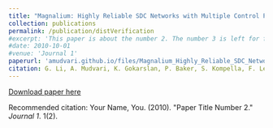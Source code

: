 ```yaml
---
title: "Magnalium: Highly Reliable SDC Networks with Multiple Control Plane Composition"
collection: publications
permalink: /publication/distVerification
#excerpt: 'This paper is about the number 2. The number 3 is left for future work.'
#date: 2010-10-01
#venue: 'Journal 1'
paperurl: 'amudvari.github.io/files/Magnalium_Highly_Reliable_SDC_Networks_with_Multiple_Control_Plane_Composition.pdf'
citation: G. Li, A. Mudvari, K. Gokarslan, P. Baker, S. Kompella, F. Le, Kelvin M. Marcus, J Tucker, Y. R. Yang, P Yu, " Magnalium: Highly Reliable SDC Networks with Multiple Control Plane Composition," IEEE International Conference on Smart Computing (SMARTCOMP), Washington, DC, USA, 2019
---
```



[Download paper here](amudvari.github.io/files//Magnalium_Highly_Reliable_SDC_Networks_with_Multiple_Control_Plane_Composition.pdf)

Recommended citation: Your Name, You. (2010). "Paper Title Number 2." <i>Journal 1</i>. 1(2).